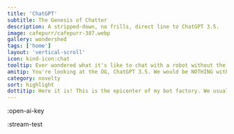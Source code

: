 ```yaml
---
title: 'ChatGPT'
subtitle: The Genesis of Chatter
description: A stripped-down, no frills, direct line to ChatGPT 3.5.
image: cafepurr/cafepurr-387.webp
gallery: wondershed
tags: ['home']
layout: 'vertical-scroll'
icon: kind-icon:chat
tooltip: Ever wondered what it's like to chat with a robot without the bells and whistles? You've come to the right place!
amitip: You're looking at the OG, ChatGPT 3.5. We would be NOTHING without this kindest of robots leading the way.
category: novelty
sort: highlight
dottitip: Here it is! This is the epicenter of my bot factory. We usually process our requests through a Kind Robot, but this is a direct line if you want to cut out any falderall.
---
```


:open-ai-key

:stream-test
